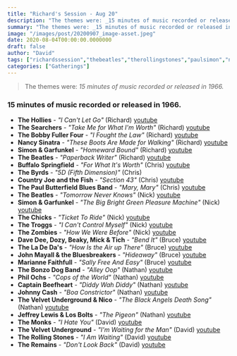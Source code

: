 ```yaml
---
title: "Richard's Session - Aug 20"
description: "The themes were: _15 minutes of music recorded or released in 1966._"
summary: "The themes were: _15 minutes of music recorded or released in 1966._"
image: "/images/post/20200907_image-asset.jpeg"
date: 2020-08-04T00:00:00.0000000
draft: false
author: "David"
tags: ["richardssession","thebeatles","therollingstones","paulsimon","nancysinatra","velvetunderground","artgarfunkel","simonandgarfunkel","monks","thebyrds","thezombies","johnmayall","captainbeefheart","countryjoeandthefish","bonzodogband","theladedas","johnnycash","thesearchers","jeffreylewis","buffalospringfield","thepaulbutterfieldbluesband","dozy","nico","beaky","davedee","philochs","thechicks","thetroggs","thehollies","theremains","mickandtich","mariannefaithfull","thebobbyfullerfour"]
categories: ["Gatherings"]
---
```

> The themes were: _15 minutes of music recorded or released in 1966._
### 15 minutes of music recorded or released in 1966.
- **The Hollies** - _"I Can't Let Go"_ (Richard) [youtube](https://www.youtube.com/watch?v=GgeF0poRj4E)
- **The Searchers** - _"Take Me for What I'm Worth"_ (Richard) [youtube](https://www.youtube.com/watch?v=SaL8haHrIx0)
- **The Bobby Fuller Four** - _"I Fought the Law"_ (Richard) [youtube](https://www.youtube.com/watch?v=rZ5v8L08Flg)
- **Nancy Sinatra** - _"These Boots Are Made for Walking"_ (Richard) [youtube](https://www.youtube.com/watch?v=GM1kzbAgo_E)
- **Simon & Garfunkel** - _"Homeward Bound"_ (Richard) [youtube](https://www.youtube.com/watch?v=JKCVAXhVMkY)
- **The Beatles** - _"Paperback Writer"_ (Richard) [youtube](https://www.youtube.com/watch?v=yYvkICbTZIQ)
- **Buffalo Springfield** - _"For What It's Worth"_ (Chris) [youtube](https://www.youtube.com/watch?v=gp5JCrSXkJY)
- **The Byrds** - _"5D (Fifth Dimension)"_ (Chris)
- **Country Joe and the Fish** - _"Section 43"_ (Chris) [youtube](https://www.youtube.com/watch?v=cZVrTrWLsek)
- **The Paul Butterfield Blues Band** - _"Mary, Mary"_ (Chris) [youtube](https://www.youtube.com/watch?v=fxpuE-yMtZc)
- **The Beatles** - _"Tomorrow Never Knows"_ (Nick) [youtube](https://www.youtube.com/watch?v=m4BuziKGMy4)
- **Simon & Garfunkel** - _"The Big Bright Green Pleasure Machine"_ (Nick) [youtube](https://www.youtube.com/watch?v=g0WEIuWp3ac)
- **The Chicks** - _"Ticket To Ride"_ (Nick) [youtube](https://www.youtube.com/watch?v=TKqdV61z2qs)
- **The Troggs** - _"I Can't Control Myself"_ (Nick) [youtube](https://www.youtube.com/watch?v=50-ASt9s6TM)
- **The Zombies** - _"How We Were Before"_ (Nick) [youtube](https://www.youtube.com/watch?v=cqdT668sBAM)
- **Dave Dee, Dozy, Beaky, Mick & Tich** - _"Bend It"_ (Bruce) [youtube](https://www.youtube.com/watch?v=MSlpK0U9dhE)
- **The La De Da's** - _"How Is the Air up There"_ (Bruce) [youtube](https://www.youtube.com/watch?v=grSme0p1BQ8)
- **John Mayall & the Bluesbreakers** - _"Hideaway"_ (Bruce) [youtube](https://www.youtube.com/watch?v=_xes9UVj6RY)
- **Marianne Faithfull** - _"Sally Free And Easy"_ (Bruce) [youtube](https://www.youtube.com/watch?v=vpdTvaRkVxM)
- **The Bonzo Dog Band** - _"Alley Oop"_ (Nathan) [youtube](https://www.youtube.com/watch?v=SG0JgRrxqz0)
- **Phil Ochs** - _"Cops of the World"_ (Nathan) [youtube](https://www.youtube.com/watch?v=fgrehW44g5s)
- **Captain Beefheart** - _"Diddy Wah Diddy"_ (Nathan) [youtube](https://www.youtube.com/watch?v=yXXFj5wzLFA)
- **Johnny Cash** - _"Boa Constrictor"_ (Nathan) [youtube](https://www.youtube.com/watch?v=wbL7D42ZSzQ)
- **The Velvet Underground & Nico** - _"The Black Angels Death Song"_ (Nathan) [youtube](https://www.youtube.com/watch?v=csuYzuVIChI)
- **Jeffrey Lewis & Los Bolts** - _"The Pigeon"_ (Nathan) [youtube](https://www.youtube.com/watch?v=moLrBJhbLJo)
- **The Monks** - _"I Hate You"_ (David) [youtube](https://www.youtube.com/watch?v=63Agrr2qC78)
- **The Velvet Underground** - _"I'm Waiting for the Man"_ (David) [youtube](https://www.youtube.com/watch?v=_7bsxcNdzKg)
- **The Rolling Stones** - _"I Am Waiting"_ (David) [youtube](https://www.youtube.com/watch?v=YJnMgZ1zSIU)
- **The Remains** - _"Don't Look Back"_ (David) [youtube](https://www.youtube.com/watch?v=t-ne_H5HL88)
